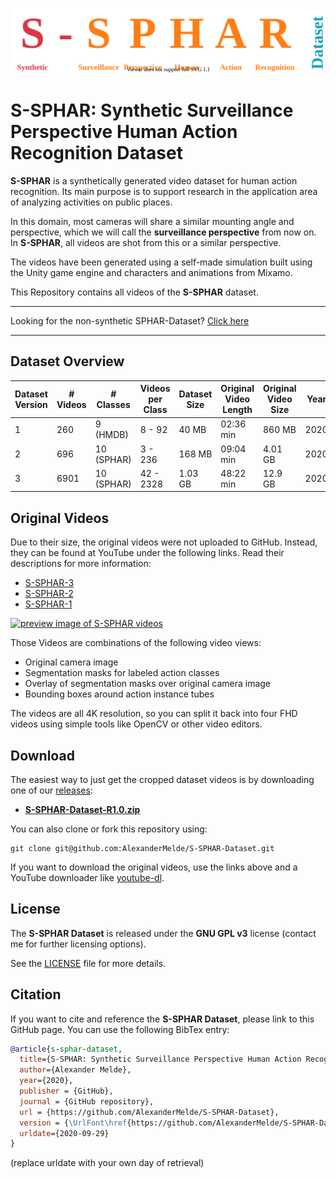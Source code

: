 [![S-SPHAR Synthetic Surveillance Perspective Human Action Recognition Logo](docs/S-SPHAR.svg)](https://alexandermelde.github.io/S-SPHAR-Dataset/)

# **S-SPHAR**: **S**ynthetic **S**urveillance **P**erspective **H**uman **A**ction **R**ecognition **D**ataset


**S-SPHAR** is a synthetically generated video dataset for human action recognition. Its main purpose is to support research in the application area of analyzing activities on public places.

In this domain, most cameras will share a similar mounting angle and perspective, which we will call the **surveillance perspective** from now on. In **S-SPHAR**, all videos are shot from this or a similar perspective.

The videos have been generated using a self-made simulation built using the Unity game engine and characters and animations from Mixamo.

This Repository contains all videos of the **S-SPHAR** dataset.

-----------

Looking for the non-synthetic SPHAR-Dataset? [Click here](https://github.com/AlexanderMelde/SPHAR-Dataset)

-----------


## Dataset Overview

| Dataset Version | # Videos |  # Classes | Videos per Class |  Dataset Size | Original Video Length | Original Video Size | Year |
|-----------------|----------|------------|------------------|---------------|-----------------------|---------------------|------|
|               1 |      260 |  9  (HMDB) |           8 - 92 |         40 MB |             02:36 min |              860 MB | 2020 |
|               2 |      696 | 10 (SPHAR) |          3 - 236 |        168 MB |             09:04 min |             4.01 GB | 2020 |
|               3 |     6901 | 10 (SPHAR) |        42 - 2328 |       1.03 GB |             48:22 min |             12.9 GB | 2020 |

## Original Videos
Due to their size, the original videos were not uploaded to GitHub. Instead, they can be found at YouTube under the following links. Read their descriptions for more information:

- [S-SPHAR-3](https://youtu.be/ybFYFRJoQho)
- [S-SPHAR-2](https://youtu.be/3x8ga83Cm1k)
- [S-SPHAR-1](https://youtu.be/64NR86A3tGU)

[![preview image of S-SPHAR videos](https://img.youtube.com/vi/ybFYFRJoQho/mqdefault.jpg)](https://youtu.be/ybFYFRJoQho)

Those Videos are combinations of the following video views:
- Original camera image
- Segmentation masks for labeled action classes
- Overlay of segmentation masks over original camera image
- Bounding boxes around action instance tubes

The videos are all 4K resolution, so you can split it back into four FHD videos using simple tools like OpenCV or other video editors.


## Download
The easiest way to just get the cropped dataset videos is by downloading one of our [releases](https://github.com/AlexanderMelde/S-SPHAR-Dataset/releases):

- [**S-SPHAR-Dataset-R1.0.zip**](https://github.com/AlexanderMelde/S-SPHAR-Dataset/archive/R1.0.zip)

You can also clone or fork this repository using:

```
git clone git@github.com:AlexanderMelde/S-SPHAR-Dataset.git
```

If you want to download the original videos, use the links above and a YouTube downloader like [youtube-dl](https://github.com/ytdl-org/youtube-dl).

## License
The **S-SPHAR Dataset** is released under the **GNU GPL v3** license (contact me for further licensing options).

See the [LICENSE](LICENSE) file for more details.

## Citation
If you want to cite and reference the **S-SPHAR Dataset**, please link to this GitHub page. You can use the following BibTex entry:

```bib
@article{s-sphar-dataset,
  title={S-SPHAR: Synthetic Surveillance Perspective Human Action Recognition Dataset},
  author={Alexander Melde},
  year={2020},
  publisher = {GitHub},
  journal = {GitHub repository},
  url = {https://github.com/AlexanderMelde/S-SPHAR-Dataset},
  version = {\UrlFont\href{https://github.com/AlexanderMelde/S-SPHAR-Dataset/commit/a6131c7}{a6131c7}},
  urldate={2020-09-29}
}
```
(replace urldate with your own day of retrieval)
